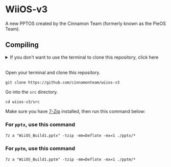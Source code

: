 # WiiOS-v3

A new PPTOS created by the Cinnamon Team (formerly known as the PieOS Team).

## Compiling

<details>
<summary>If you don't want to use the terminal to clone this repository, click here</summary>

Click `Code > Download ZIP` at the top of this repository, like the image below:

![Image](./src/readme/images/DownloadZIP.svg)

or [click here for a direct ZIP download.](https://github.com/cinnamonteam/WiiOS-v3/archive/refs/heads/master.zip)

Unzip the file and open the `src` directory. 
</details>

<br>

Open your terminal and clone this repository.

```batch
git clone https://github.com/cinnamonteam/wiios-v3
```

Go into the `src` directory.

```batch
cd wiios-v3/src
```

Make sure you have [7-Zip](https://www.7-zip.org/) installed, then run this command below:

### For `pptx`, use this command

```batch
7z a "WiiOS_Build1.pptx" -tzip -mm=Deflate -mx=1 ./pptx/* 
```

### For `pptm`, use this command

```batch
7z a "WiiOS_Build1.pptm" -tzip -mm=Deflate -mx=1 ./pptm/* 
```
